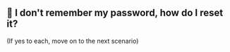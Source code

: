 
## 🔑 I don't remember my password, how do I reset it? 
<aside>
(If yes to each, move on to the next scenario)

<br>
